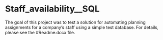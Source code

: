 # Staff_availability__SQL

The goal of this project was to test a solution for automating planning assignments for a company’s staff using a simple test database. For details, please see the #Readme.docx file.
